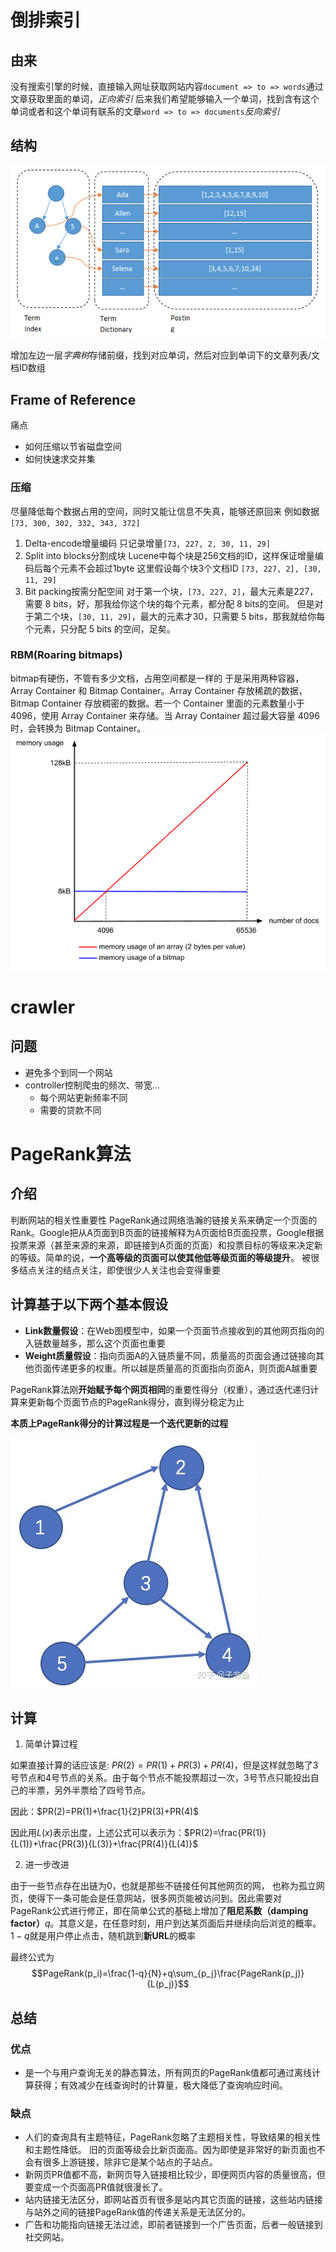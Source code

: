 # 倒排索引
## 由来
没有搜索引擎的时候，直接输入网址获取网站内容`document => to => words`通过文章获取里面的单词，*正向索引*
后来我们希望能够输入一个单词，找到含有这个单词或者和这个单词有联系的文章`word => to => documents`*反向索引*

## 结构

![](./ref/note1-2.png)

增加左边一层*字典树*存储前缀，找到对应单词，然后对应到单词下的文章列表/文档ID数组

## Frame of Reference
痛点
  - 如何压缩以节省磁盘空间
  - 如何快速求交并集

### 压缩
尽量降低每个数据占用的空间，同时又能让信息不失真，能够还原回来
例如数据`[73, 300, 302, 332, 343, 372]`
1. Delta-encode增量编码
   只记录增量`[73, 227, 2, 30, 11, 29]`
2. Split into blocks分割成块
   Lucene中每个块是256文档的ID，这样保证增量编码后每个元素不会超过1byte
   这里假设每个块3个文档ID
   `[73, 227, 2], [30, 11, 29]`
3. Bit packing按需分配空间
   对于第一个块，`[73, 227, 2]`，最大元素是227，需要 8 bits，好，那我给你这个块的每个元素，都分配 8 bits的空间。
   但是对于第二个块，`[30, 11, 29]`，最大的元素才30，只需要 5 bits，那我就给你每个元素，只分配 5 bits 的空间，足矣。
### RBM(Roaring bitmaps)
bitmap有硬伤，不管有多少文档，占用空间都是一样的
于是采用两种容器，Array Container 和 Bitmap Container。Array
Container 存放稀疏的数据，Bitmap Container 存放稠密的数据。若一个 Container 里面的元素数量小于 4096，使用 Array Container 来存储。当 Array Container 超过最大容量 4096 时，会转换为 Bitmap Container。
![](./ref/note1-3.png)
# crawler
## 问题
- 避免多个到同一个网站
- controller控制爬虫的频次、带宽...
  - 每个网站更新频率不同
  - 需要的贷款不同
# PageRank算法
## 介绍
判断网站的相关性重要性
PageRank通过网络浩瀚的链接关系来确定一个页面的Rank。Google把从A页面到B页面的链接解释为A页面给B页面投票，Google根据投票来源（甚至来源的来源，即链接到A页面的页面）和投票目标的等级来决定新的等级。简单的说，**一个高等级的页面可以使其他低等级页面的等级提升**。
被很多结点关注的结点关注，即使很少人关注也会变得重要

## 计算基于以下两个基本假设
- **Link数量假设**：在Web图模型中，如果一个页面节点接收到的其他网页指向的入链数量越多，那么这个页面也重要
- **Weight质量假设**：指向页面A的入链质量不同，质量高的页面会通过链接向其他页面传递更多的权重。所以越是质量高的页面指向页面A，则页面A越重要

PageRank算法刚**开始赋予每个网页相同**的重要性得分（权重），通过迭代递归计算来更新每个页面节点的PageRank得分，直到得分稳定为止

**本质上PageRank得分的计算过程是一个迭代更新的过程**

![](./ref/note1-1.webp)

## 计算

1. 简单计算过程

如果直接计算的话应该是: $PR(2)=PR(1)+PR(3)+PR(4)$，但是这样就忽略了3号节点和4号节点的关系。由于每个节点不能投票超过一次，3号节点只能投出自己的半票，另外半票给了四号节点。

因此：$PR(2)=PR(1)+\frac{1}{2}PR(3)+PR(4)$

因此用$L(x)$表示出度，上述公式可以表示为：$PR(2)=\frac{PR(1)}{L(1)}+\frac{PR(3)}{L(3)}+\frac{PR(4)}{L(4)}$

2. 进一步改进

由于一些节点存在出链为0，也就是那些不链接任何其他网页的网， 也称为孤立网页，使得下一条可能会是任意网站，很多网页能被访问到。因此需要对 PageRank公式进行修正，即在简单公式的基础上增加了**阻尼系数（damping factor）**$q$。其意义是，在任意时刻，用户到达某页面后并继续向后浏览的概率。$1-q$就是用户停止点击，随机跳到**新URL**的概率

最终公式为$$PageRank(p_i)=\frac{1-q}{N}+q\sum_{p_j}\frac{PageRank(p_j)}{L(p_j)}$$

## 总结
### 优点
- 是一个与用户查询无关的静态算法，所有网页的PageRank值都可通过离线计算获得；有效减少在线查询时的计算量，极大降低了查询响应时间。
### 缺点
- 人们的查询具有主题特征，PageRank忽略了主题相关性，导致结果的相关性和主题性降低。
旧的页面等级会比新页面高。因为即使是非常好的新页面也不会有很多上游链接，除非它是某个站点的子站点。
- 新网页PR值都不高，新网页导入链接相比较少，即便网页内容的质量很高，但要变成一个页面高PR值就很漫长了。
- 站内链接无法区分，即网站首页有很多是站内其它页面的链接，这些站内链接与站外之间的链接PageRank值的传递关系是无法区分的。
- 广告和功能指向链接无法过滤，即前者链接到一个广告页面，后者一般链接到社交网站。